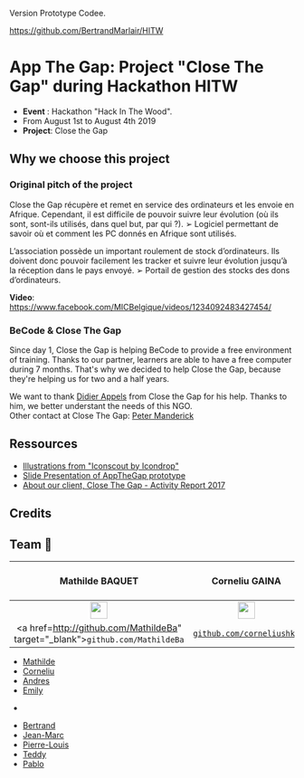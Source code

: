 Version Prototype Codee. 

https://github.com/BertrandMarlair/HITW

# App The Gap: Project "Close The Gap" during Hackathon HITW
- **Event** : Hackathon "Hack In The Wood". 
- From August 1st to August 4th 2019
- **Project**: Close the Gap

## Why we choose this project
### Original pitch of the project  
Close the Gap récupère et remet en service des ordinateurs et les envoie en Afrique. Cependant, il est
difficile de pouvoir suivre leur évolution (où ils sont, sont-ils utilisés, dans quel but, par qui ?).
➢ Logiciel permettant de savoir où et comment les PC donnés en Afrique sont utilisés.


L’association possède un important roulement de stock d’ordinateurs. Ils doivent donc pouvoir facilement
les tracker et suivre leur évolution jusqu’à la réception dans le pays envoyé.
➢ Portail de gestion des stocks des dons d’ordinateurs.

**Video**: https://www.facebook.com/MICBelgique/videos/1234092483427454/

### BeCode & Close The Gap
Since day 1, Close the Gap is helping BeCode to provide a free environment of training. Thanks to our partner, learners are able to have a free computer during 7 months. That's why we decided to help Close the Gap, because they're helping us for two and a half years.

We want to thank [Didier Appels](https://www.linkedin.com/in/didier-appels-75a7703/) from Close the Gap for his help. Thanks to him, we better understant the needs of this NGO.    
Other contact at Close The Gap: [Peter Manderick](https://www.linkedin.com/in/peter-manderick-6a30356/)

## Ressources
- [Illustrations from "Iconscout by Icondrop"](https://iconscout.com/icondrop/)  
- [Slide Presentation of AppTheGap prototype](https://drive.google.com/file/d/0B3HtUMZ8bWh0T0x3VV9SQXA2UkpPdEpTM2EzTVVVR0lVWGx3/view?usp=sharing)
-  [About our client, Close The Gap - Activity Report 2017](https://www.close-the-gap.org/binaries/content/assets/close-the-gap/activity-reports/ctg_web_activityreport_2017.pdf)




## Credits


## Team 🔌
| Mathilde BAQUET | Corneliu GAINA | Andres GOLDESTEIN | Emily MARGHELLA | Bertrand MARLAIR | Jean-Marc BROUTIN | Pierre-Louis PICARD | Teddy WAUQUIER | Pablo MOMBO RASERO 
|:---:|:---:|:---:|:---:|:---:|:---:|:---:|:---:|:---:|
|<img src="https://media.licdn.com/dms/image/C5603AQHuncCjWbovtg/profile-displayphoto-shrink_800_800/0?e=1570665600&v=beta&t=8wSVFT2g5Pu0zxP2KNaN2VII7p_zW-6nPmHmDoVoaFE" width="30" />|<img src="https://avatars2.githubusercontent.com/u/46483828?s=400&u=66a582c90b3584cf4d9b6a6ed96b2037f927e59f&v=4" width="30" />| <img src="https://avatars3.githubusercontent.com/u/39053043?s=400&v=4" width="30" />|  <img src="https://avatars1.githubusercontent.com/u/46483156?s=400&v=4" width="30" />|
| <a href=http://github.com/MathildeBa" target="_blank">`github.com/MathildeBa`</a> | <a href="http://github.com/corneliushka" target="_blank">`github.com/corneliushka`</a>  | <a href="http://github.com/AndresGol" target="_blank">`github.com/AndresGol</a> | <a href="http://github.com/webmae" target="_blank">`github.com/webmae`</a> | <a href="http://github.com/webmae" target="_blank">`github.com/webmae`</a> | <a href="http://github.com/webmae" target="_blank">`github.com/webmae`</a> | <a href="http://github.com/webmae" target="_blank">`github.com/webmae`</a> | <a href="http://github.com/webmae" target="_blank">`github.com/webmae`</a> |


- [Mathilde](http://github.com/MathildeBa)
- [Corneliu](http://github.com/corneliushka)
- [Andres](http://github.com/AndresGol)
- [Emily](http://github.com/webmae)
*
- [Bertrand](http://github.com/Bertrandmarlair)
- [Jean-Marc](http://github.com/jmbroutin)
- [Pierre-Louis](http://github.com/pierrelouis242)
- [Teddy](http://github.com/Elleonors)
- [Pablo](http://github.com/Pablomombo)
